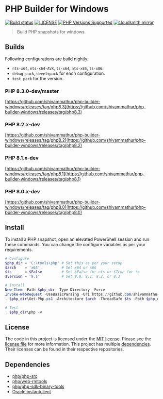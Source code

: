 # PHP Builder for Windows

<a href="https://github.com/shivammathur/php-builder-windows" title="PHP Builder Windows"><img alt="Build status" src="https://github.com/shivammathur/php-builder-windows/workflows/Build%20PHP%20master/badge.svg"></a>
<a href="https://github.com/shivammathur/php-builder-windows/blob/main/LICENSE" title="license"><img alt="LICENSE" src="https://img.shields.io/badge/license-MIT-428f7e.svg"></a>
<a href="https://github.com/shivammathur/php-builder-windows#Builds" title="builds"><img alt="PHP Versions Supported" src="https://img.shields.io/badge/php-%3E%3D%208.0-8892BF.svg"></a>
<a href="https://cloudsmith.io/~shivammathur/repos/php-builder-windows" title="mirror"><img alt="cloudsmith mirror" src="https://img.shields.io/badge/builds-cloudsmith-blue?logo=cloudsmith"></a>

> Build PHP snapshots for windows.

## Builds

Following configurations are build nightly.

- `nts-x64`, `nts-x64-AVX`, `ts-x64`, `nts-x86`, `ts-x86`.
- `debug-pack`, `devel=pack` for each configuration.
- `test pack` for the version.

### PHP 8.3.0-dev/master
[https://github.com/shivammathur/php-builder-windows/releases/tag/php8.3](https://github.com/shivammathur/php-builder-windows/releases/tag/php8.3)

### PHP 8.2.x-dev
[https://github.com/shivammathur/php-builder-windows/releases/tag/php8.2](https://github.com/shivammathur/php-builder-windows/releases/tag/php8.2)

### PHP 8.1.x-dev
[https://github.com/shivammathur/php-builder-windows/releases/tag/php8.1](https://github.com/shivammathur/php-builder-windows/releases/tag/php8.1)

### PHP 8.0.x-dev
[https://github.com/shivammathur/php-builder-windows/releases/tag/php8.0](https://github.com/shivammathur/php-builder-windows/releases/tag/php8.0)

## Install

To install a PHP snapshot, open an elevated PowerShell session and run these commands. You can change the configure variables as per your requirements.

```ps1
# Configure
$php_dir = 'C:\tools\php' # Set this as per your setup
$arch    = 'x64'          # Set x64 or x86
$ts      = $False         # Set $False for nts or $True for ts
$version = '8.1'          # Set 8.0, 8.1, 8.2, or 8.3

# Install
New-Item -Path $php_dir -Type Directory -Force
Invoke-WebRequest -UseBasicParsing -Uri https://github.com/shivammathur/php-builder-windows/releases/latest/download/Get-Php.ps1 -OutFile $php_dir\Get-Php.ps1
. $php_dir\Get-Php.ps1 -Architecture $arch -ThreadSafe $ts -Path $php_dir -Version $version

# Test
. $php_dir\php -v
```

## License

The code in this project is licensed under the [MIT license](http://choosealicense.com/licenses/mit/).
Please see the [license file](LICENSE) for more information. This project has multiple [dependencies](#dependencies "Dependencies for this project"). Their licenses can be found in their respective repositories.

## Dependencies

- [php/php-src](https://github.com/php/php-src)
- [php/web-rmtools](https://github.com/php/web-rmtools)
- [php/php-sdk-binary-tools](https://github.com/php/php-sdk-binary-tools)
- [Oracle instantclient](https://www.oracle.com/downloads/licenses/instant-client-lic.html)
